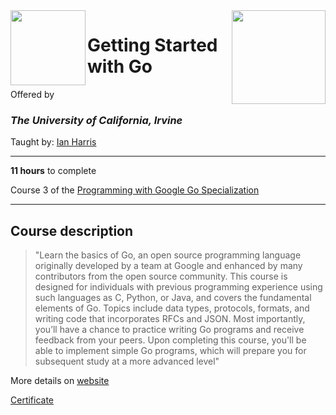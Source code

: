 <a href="https://www.coursera.org/learn/golang-getting-started">
<img src="/img/Getting%20Started%20with%20Go.avif" width="150" height="150" align="right">
</a>

<img src="https://upload.wikimedia.org/wikipedia/commons/8/8f/University_of_California%2C_Irvine_logo.svg" width="120" height="120" align="left">

# Getting Started with Go

Offered by 
### *The University of California, Irvine*

Taught by: [Ian Harris](https://www.coursera.org/instructor/ianharris)

---

**11 hours** to complete

Course 3 of the [Programming with Google Go Specialization](../) 

---

## Course description

>"Learn the basics of Go, an open source programming language originally developed by a team at Google and enhanced by many contributors from the open source community. This course is designed for individuals with previous programming experience using such languages as C, Python, or Java, and covers the fundamental elements of Go. Topics include data types, protocols, formats, and writing code that incorporates RFCs and JSON. Most importantly, you’ll have a chance to practice writing Go programs and receive feedback from your peers. Upon completing this course, you'll be able to implement simple Go programs, which will prepare you for subsequent study at a more advanced level"

More details on [website](https://www.coursera.org/learn/golang-getting-started)

[Certificate](https://github.com/kubapeter/portfolio/blob/main/Coursera%20Courses/Specializations/Programming%20with%20Google%20Go/Getting%20Started%20with%20Go/Coursera%20Certificate%20Getting%20Started%20with%20Go.pdf)
